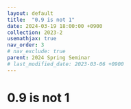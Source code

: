 ```yaml
---
layout: default
title:  "0.9 is not 1"
date: 2024-03-19 18:00:00 +0900
collection: 2023-2
usemathjax: true
nav_order: 3
# nav_exclude: true
parent: 2024 Spring Seminar
# last_modified_date: 2023-03-06 +0900
---
```

# 0.9 is not 1
<!-- ## <center> Abstract </center>
Francis Guthrie claimed in 1852 the four color problem. We
proof two essential lemmas and then solve six color problem. We expand
the proof of six color problem into five, four color problem. Kempe
published this proof in 1879. However the flaw was discovered in 1890
by Heawood. Although flawed, Kempe’s idea was used as one of a basic
tool. -->
<!-- ## Video Link

[![Video Label](https://img.youtube.com/vi/aXwZx2ilH2c/hqdefault.jpg)](https://youtu.be/aXwZx2iIH2c?si=x-lNzwi6PMI9Uq-n) -->

<!-- ## PDF Download -->

<!-- <a target='_blank' href='../2024-1/2024-1_download/crime.pdf'>Crime PDF</a> -->